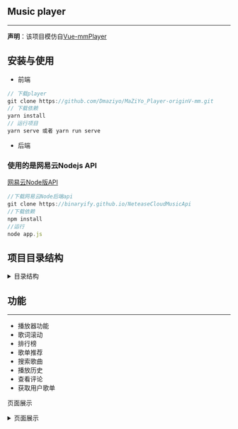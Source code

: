 ## Music player

---

**声明**：该项目模仿自[Vue-mmPlayer](https://github.com/maomao1996/Vue-mmPlayer)

## 安装与使用

- 前端

``` javascript
// 下载player
git clone https://github.com/Dmaziyo/MaZiYo_Player-originV-mm.git
// 下载依赖
yarn install
// 运行项目
yarn serve 或者 yarn run serve
```

- 后端

### 使用的是网易云Nodejs API

[网易云Node版API](https://binaryify.github.io/NeteaseCloudMusicApi)

```javascript
//下载网易云Node后端api
git clone https://binaryify.github.io/NeteaseCloudMusicApi
//下载依赖
npm install
//运行
node app.js
```

## 项目目录结构

<details><summary>目录结构</summary><pre>maziyoplayer
├── babel.config.js
├── package.json
├── public
│   ├── favicon.ico
│   └── index.html 															// 项目入口文件
├── src
│   ├── App.vue                                                             //根组件
│   ├── api                                                                 //封装好的api
│   │   └── index.js                                                        
│   ├── assets
│   │   ├── background                                                      //默认背景图片
│   │   │   └── bg_1.jpg                                                    
│   │   ├── img                                                             // 静态图片目录
│   │   │   ├── album_cover_player.png                                       
│   │   │   ├── default.png
│   │   │   ├── player_cover.png
│   │   │   └── wave.gif
│   │   └── logo.png
│   ├── base                                                                //基本组件
│   │   ├── mz-dialog
│   │   │   └── mz-dialog.vue                                               //对话框组件
│   │   ├── mz-icon
│   │   │   └── mz-icon.vue                                                 //图标组件
│   │   ├── mz-loading
│   │   │   └── mz-loading.vue                                              //加载组件
│   │   ├── mz-no-result
│   │   │   └── mz-no-result.vue                                            //提示无数据组件组件
│   │   ├── mz-progress
│   │   │   └── mz-progress.vue                                             //进度条组件
│   │   └── mz-toast
│   │       ├── index.js
│   │       └── mz-toast.vue                                                //消息通知组件
│   ├── components
│   │   ├── lyric
│   │   │   └── lyric.vue                                                   //歌词组件
│   │   ├── music-btn
│   │   │   └── music-btn.vue                                               //路由按钮组件
│   │   ├── music-list
│   │   │   └── music-list.vue                                              //歌曲list组件
│   │   ├── mz-header
│   │   │   └── mz-header.vue                                               //头部组件
│   │   └── volume
│   │       └── volume.vue                                                  //音量组件
│   ├── pages
│   │   ├── comment
│   │   │   └── comment.vue                                                 //评论页面
│   │   ├── details
│   │   │   └── details.vue                                                 //歌单详细页面
│   │   ├── historyList
│   │   │   └── historyList.vue                                             //历史歌曲记录页面
│   │   ├── playList                                                        
│   │   │   └── playList.vue                                                //正在播放列表页面
│   │   ├── search
│   │   │   └── search.vue                                                  //搜索页面
│   │   ├── topList
│   │   │   └── topList.vue                                                 //推荐歌单页面
│   │   └── userlist    
│   │       └── userlist.vue                                                //用户歌单页面
│   │   ├── music.vue                                                       // 整体页面的框架
│   │   ├── mzPlayer.js                                                     //对audio元素的绑定和初始化设置
│   ├── router
│   │   └── index.js                                                        //路由配置
│   ├── store                                                               //Vuex的配置
│   │   ├── actions.js
│   │   ├── getters.js
│   │   ├── index.js
│   │   ├── mutation-types.js
│   │   ├── mutations.js
│   │   └── state.js
│   ├── styles                                                              //公共样式资源
│   │   ├── index.less
│   │   ├── mixin.less
│   │   ├── reset.less
│   │   └── var.less
│   ├── utils                                                               
│   │   ├── axios.js                                                        //封装axios
│   │   ├── mixin.js                                                        //组件混合
│   │   ├── song.js                                                         //将获取的歌曲list格式化
│   │   ├── storage.js                                                      //配置localStorage
│   │   └── util.js                                                         //封装一些工具，例如格式化歌词
│   └── views
│   ├── config.js                                                           //默认属性值配置
│   ├── main.js                                                             //
├── tree.md
├── vue.config.js
└── yarn.lock
</pre></details>

## 功能

---

- 播放器功能
- 歌词滚动
- 排行榜
- 歌单推荐
- 搜索歌曲
- 播放历史
- 查看评论
- 获取用户歌单

页面展示

<details><summary>页面展示</summary><pre>
### 主页面
<img src="https://raw.githubusercontent.com/Dmaziyo/MaZiYo_Player-originV-mm/master/show_images/homepage.jpg"/>
### 推荐歌单
<img src="https://raw.githubusercontent.com/Dmaziyo/MaZiYo_Player-originV-mm/master/show_images/recommend.jpg"/>
### 评论区
<img src="https://raw.githubusercontent.com/Dmaziyo/MaZiYo_Player-originV-mm/master/show_images/comment.jpg"/>
### 历史记录
<img src="https://raw.githubusercontent.com/Dmaziyo/MaZiYo_Player-originV-mm/master/show_images/history.jpg"/>
### 我的歌单
<img src="https://raw.githubusercontent.com/Dmaziyo/MaZiYo_Player-originV-mm/master/show_images/mypage.jpg"/>
</pre></details>





